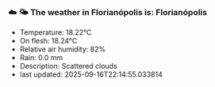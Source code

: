 ### ☁️ 🌤️  The weather in Florianópolis is: Florianópolis

- Temperature: 18.22°C
- On flesh: 18.24°C
- Relative air humidity: 82%
- Rain: 0.0 mm
- Description: Scattered clouds
- last updated: 2025-09-16T22:14:55.033814
